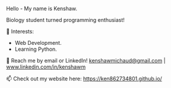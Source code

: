  Hello - My name is Kenshaw.
  
  Biology student turned programming enthusiast!
  
  🌱 Interests:
  
   - Web Development.
   - Learning Python.
  
  💬 Reach me by email or LinkedIn! kenshawmichaud@gmail.com | www.linkedin.com/in/kenshawm 
  
  📫 Check out my website here: https://ken862734801.github.io/
